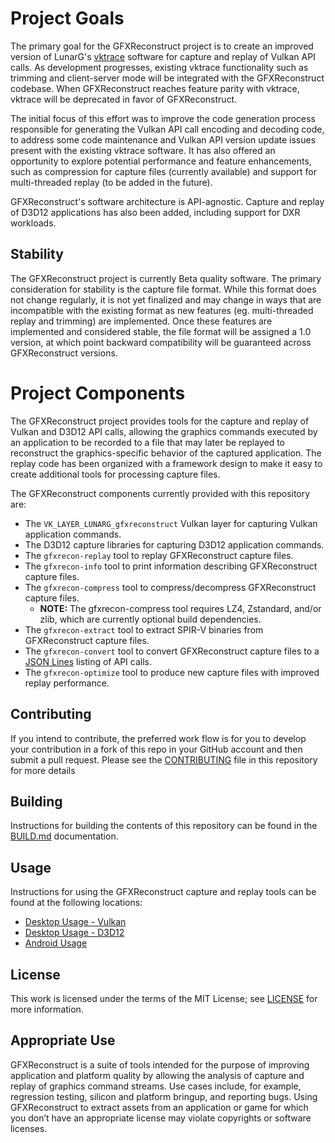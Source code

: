 # Project Goals

The primary goal for the GFXReconstruct project is to create an improved
version of LunarG's [vktrace](https://github.com/LunarG/VulkanTools)
software for capture and replay of Vulkan API calls. As development
progresses, existing vktrace functionality such as trimming and
client-server mode will be integrated with the GFXReconstruct codebase.
When GFXReconstruct reaches feature parity with vktrace, vktrace will
be deprecated in favor of GFXReconstruct.

The initial focus of this effort was to improve the code generation process
responsible for generating the Vulkan API call encoding and decoding code,
to address some code maintenance and Vulkan API version update issues present
with the existing vktrace software. It has also offered an opportunity to
explore potential performance and feature enhancements, such as compression
for capture files (currently available) and support for multi-threaded replay
(to be added in the future).

GFXReconstruct's software architecture is API-agnostic. Capture and replay of 
D3D12 applications has also been added, including support for DXR workloads.

## Stability

The GFXReconstruct project is currently Beta quality software.  The primary
consideration for stability is the capture file format.  While this format
does not change regularly, it is not yet finalized and may change in ways
that are incompatible with the existing format as new features (eg.
multi-threaded replay and trimming) are implemented.  Once these features
are implemented and considered stable, the file format will be assigned a
1.0 version, at which point backward compatibility will be guaranteed across
GFXReconstruct versions.

# Project Components

The GFXReconstruct project provides tools for the capture and replay of Vulkan 
and D3D12 API calls, allowing the graphics commands executed by an application
to be recorded to a file that may later be replayed to reconstruct the
graphics-specific behavior of the captured application. The replay code has
been organized with a framework design to make it easy to create additional
tools for processing capture files. 

The GFXReconstruct components currently provided with this repository are:

* The `VK_LAYER_LUNARG_gfxreconstruct` Vulkan layer for capturing
   Vulkan application commands.
* The D3D12 capture libraries for capturing D3D12 application commands.
* The `gfxrecon-replay` tool to replay GFXReconstruct capture files.
* The `gfxrecon-info` tool to print information describing GFXReconstruct
  capture files.
* The `gfxrecon-compress` tool to compress/decompress GFXReconstruct
  capture files.
  * **NOTE:** The gfxrecon-compress tool requires LZ4, Zstandard, and/or
    zlib, which are currently optional build dependencies.
* The `gfxrecon-extract` tool to extract SPIR-V binaries from
  GFXReconstruct capture files.
* The `gfxrecon-convert` tool to convert GFXReconstruct capture files to
  a [JSON Lines](https://jsonlines.org/) listing of API calls.
* The `gfxrecon-optimize` tool to produce new capture files with 
  improved replay performance.



## Contributing

If you intend to contribute, the preferred work flow is for you to develop
your contribution in a fork of this repo in your GitHub account and then
submit a pull request.
Please see the [CONTRIBUTING](CONTRIBUTING.md) file in this repository for
more details

## Building

Instructions for building the contents of this repository can be found in
the [BUILD.md](BUILD.md) documentation.

## Usage

Instructions for using the GFXReconstruct capture and replay tools can be
found at the following locations:

* [Desktop Usage - Vulkan](USAGE_desktop_Vulkan.md)
* [Desktop Usage - D3D12](USAGE_desktop_D3D12.md)
* [Android Usage](USAGE_android.md)

## License

This work is licensed under the terms of the MIT License; see
[LICENSE](LICENSE.txt) for more information.

## Appropriate Use

GFXReconstruct is a suite of tools intended for the purpose of
improving application and platform quality by allowing the analysis
of capture and replay of graphics command streams.  Use cases
include, for example, regression testing, silicon and platform
bringup, and reporting bugs.  Using GFXReconstruct to extract assets
from an application or game for which you don’t have an appropriate
license may violate copyrights or software licenses.
